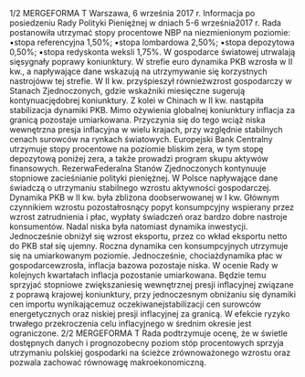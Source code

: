 1/2
MERGEFORMA
T
Warszawa, 6 września 2017 r.
Informacja po posiedzeniu Rady Polityki Pieniężnej
w dniach 5-6 września2017 r.
Rada postanowiła utrzymać stopy procentowe NBP na niezmienionym poziomie:
▪stopa referencyjna 1,50%;
▪stopa lombardowa 2,50%;
▪stopa depozytowa 0,50%;
▪stopa redyskonta weksli 1,75%.
W gospodarce światowej utrwalają sięsygnały poprawy koniunktury. W strefie euro
dynamika PKB wzrosła w II kw., a napływające dane wskazują na utrzymywanie się
korzystnych nastrojóww tej strefie. W II kw. przyśpieszył równieżwzrost gospodarczy
w Stanach Zjednoczonych, gdzie wskaźniki miesięczne sugerują kontynuacjędobrej
koniunktury. Z kolei w Chinach w II kw. nastąpiła stabilizacja dynamiki PKB.
Mimo ożywienia globalnej koniunktury inflacja za granicą pozostaje umiarkowana.
Przyczynia się do tego wciąż niska wewnętrzna presja inflacyjna w wielu krajach, przy
względnie stabilnych cenach surowców na rynkach światowych.
Europejski Bank Centralny utrzymuje stopy procentowe na poziomie bliskim zera,
w tym stopę depozytową poniżej zera, a także prowadzi program skupu aktywów
finansowych. RezerwaFederalna Stanów Zjednoczonych kontynuuje stopniowe
zacieśnianie polityki pieniężnej.
W Polsce napływające dane świadczą o utrzymaniu stabilnego wzrostu aktywności
gospodarczej. Dynamika PKB w II kw. była zbliżona doobserwowanej w I kw.
Głównym czynnikiem wzrostu pozostałrosnący popyt konsumpcyjny wspierany przez
wzrost zatrudnienia i płac, wypłaty świadczeń oraz bardzo dobre nastroje
konsumentów. Nadal niska była natomiast dynamika inwestycji. Jednocześnie obniżył
się wzrost eksportu, przez co wkład eksportu netto do PKB stał się ujemny.
Roczna dynamika cen konsumpcyjnych utrzymuje się na umiarkowanym poziomie.
Jednocześnie, chociażdynamika płac w gospodarcewzrosła, inflacja bazowa pozostaje
niska.
W ocenie Rady w kolejnych kwartałach inflacja pozostanie umiarkowana. Będzie
temu sprzyjać stopniowe zwiększaniesię wewnętrznej presji inflacyjnej związane z
poprawą krajowej koniunktury, przy jednoczesnym obniżaniu się dynamiki cen importu
wynikającemuz oczekiwanejstabilizacji cen surowców energetycznych oraz niskiej
presji inflacyjnej za granicą. W efekcie ryzyko trwałego przekroczenia celu inflacyjnego
w średnim okresie jest ograniczone.
2/2
MERGEFORMA
T
Rada podtrzymuje ocenę, że w świetle dostępnych danych i prognozobecny poziom
stóp procentowych sprzyja utrzymaniu polskiej gospodarki na ścieżce zrównoważonego
wzrostu oraz pozwala zachować równowagę makroekonomiczną.

